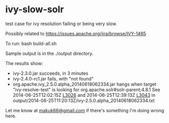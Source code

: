 ivy-slow-solr
=============

test case for ivy resolution failing or being very slow.

Possibly related to https://issues.apache.org/jira/browse/IVY-1465

To run: bash build-all.sh

Sample output is in the ./output directory.

The results show:

- ivy-2.3.0.jar succeeds, in 3 minutes
- ivy-2.4.0-rc1.jar fails, with "not found"
- org.apache.ivy_2.5.0.alpha_20140618062334.jar hangs when target "ivy-resolve-test" is looking for org.apache.solr#solr-parent;4.8.1
  See 2014-06-25T12:02:15Z [L3026](https://github.com/makuk66/ivy-slow-solr/blob/master/output/2014-06-25T11:20:13Z/ivy-2.5.0.alpha_20140618062334.txt#L3026) and 2014-06-25T12:39:13Z [L3043](https://github.com/makuk66/ivy-slow-solr/blob/master/output/2014-06-25T11:20:13Z/ivy-2.5.0.alpha_20140618062334.txt#L3043) in output/2014-06-25T11:20:13Z/ivy-2.5.0.alpha_20140618062334.txt

Let me know at makuk66@gmail.com if there's something I'm doing wrong here.
